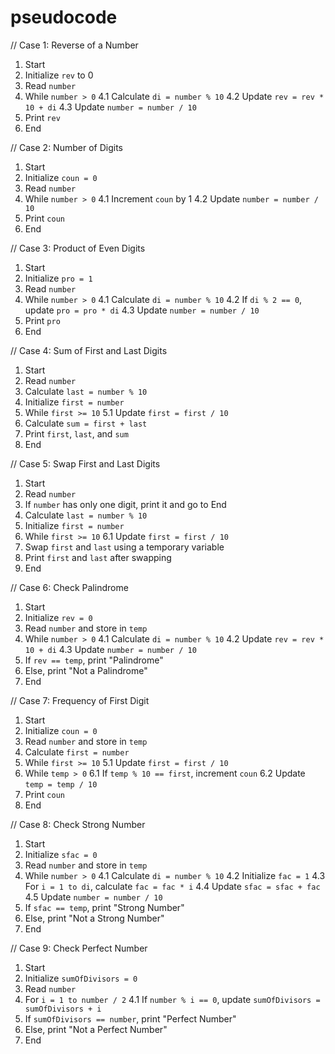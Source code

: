 # pseudocode

// Case 1: Reverse of a Number
1. Start
2. Initialize `rev` to 0
3. Read `number`
4. While `number > 0`
   4.1 Calculate `di = number % 10`
   4.2 Update `rev = rev * 10 + di`
   4.3 Update `number = number / 10`
5. Print `rev`
6. End

// Case 2: Number of Digits
1. Start
2. Initialize `coun = 0`
3. Read `number`
4. While `number > 0`
   4.1 Increment `coun` by 1
   4.2 Update `number = number / 10`
5. Print `coun`
6. End

// Case 3: Product of Even Digits
1. Start
2. Initialize `pro = 1`
3. Read `number`
4. While `number > 0`
   4.1 Calculate `di = number % 10`
   4.2 If `di % 2 == 0`, update `pro = pro * di`
   4.3 Update `number = number / 10`
5. Print `pro`
6. End

// Case 4: Sum of First and Last Digits
1. Start
2. Read `number`
3. Calculate `last = number % 10`
4. Initialize `first = number`
5. While `first >= 10`
   5.1 Update `first = first / 10`
6. Calculate `sum = first + last`
7. Print `first`, `last`, and `sum`
8. End

// Case 5: Swap First and Last Digits
1. Start
2. Read `number`
3. If `number` has only one digit, print it and go to End
4. Calculate `last = number % 10`
5. Initialize `first = number`
6. While `first >= 10`
   6.1 Update `first = first / 10`
7. Swap `first` and `last` using a temporary variable
8. Print `first` and `last` after swapping
9. End

// Case 6: Check Palindrome
1. Start
2. Initialize `rev = 0`
3. Read `number` and store in `temp`
4. While `number > 0`
   4.1 Calculate `di = number % 10`
   4.2 Update `rev = rev * 10 + di`
   4.3 Update `number = number / 10`
5. If `rev == temp`, print "Palindrome"
6. Else, print "Not a Palindrome"
7. End

// Case 7: Frequency of First Digit
1. Start
2. Initialize `coun = 0`
3. Read `number` and store in `temp`
4. Calculate `first = number`
5. While `first >= 10`
   5.1 Update `first = first / 10`
6. While `temp > 0`
   6.1 If `temp % 10 == first`, increment `coun`
   6.2 Update `temp = temp / 10`
7. Print `coun`
8. End

// Case 8: Check Strong Number
1. Start
2. Initialize `sfac = 0`
3. Read `number` and store in `temp`
4. While `number > 0`
   4.1 Calculate `di = number % 10`
   4.2 Initialize `fac = 1`
   4.3 For `i = 1 to di`, calculate `fac = fac * i`
   4.4 Update `sfac = sfac + fac`
   4.5 Update `number = number / 10`
5. If `sfac == temp`, print "Strong Number"
6. Else, print "Not a Strong Number"
7. End

// Case 9: Check Perfect Number
1. Start
2. Initialize `sumOfDivisors = 0`
3. Read `number`
4. For `i = 1 to number / 2`
   4.1 If `number % i == 0`, update `sumOfDivisors = sumOfDivisors + i`
5. If `sumOfDivisors == number`, print "Perfect Number"
6. Else, print "Not a Perfect Number"
7. End
